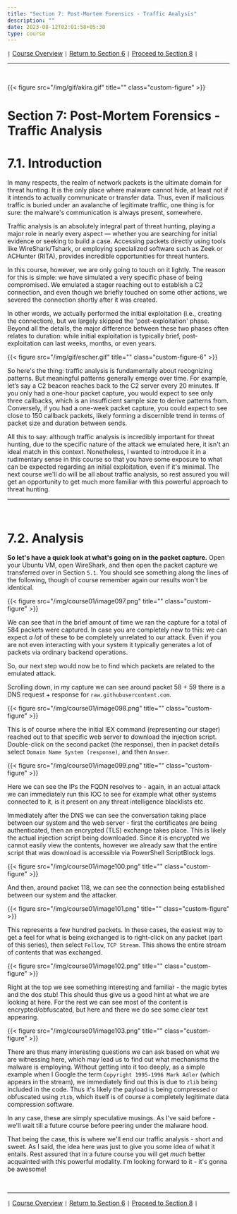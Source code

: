 ```yaml
---
title: "Section 7: Post-Mortem Forensics - Traffic Analysis"
description: ""
date: 2023-08-12T02:01:58+05:30
type: course
---
```


`|` [Course Overview](https://www.faanross.com/posts/course01/) `|` [Return to Section 6](https://www.faanross.com/course01/06_post_logs/) `|` [Proceed to Section 8](https://www.faanross.com/course01/08_review/) `|`

***

&nbsp;  

{{< figure src="/img/gif/akira.gif" title="" class="custom-figure" >}}

# Section 7: Post-Mortem Forensics - Traffic Analysis
# 7.1. Introduction

In many respects, the realm of network packets is the ultimate domain for threat hunting. It is the only place where malware cannot hide, at least not if it intends to actually communicate or transfer data. Thus, even if malicious traffic is buried under an avalanche of legitimate traffic, one thing is for sure: the malware's communication is always present, somewhere.

Traffic analysis is an absolutely integral part of threat hunting, playing a major role in nearly every aspect — whether you are searching for initial evidence or seeking to build a case. Accessing packets directly using tools like WireShark/Tshark, or employing specialized software such as Zeek or ACHunter (RITA), provides incredible opportunities for threat hunters.

In this course, however, we are only going to touch on it lightly. The reason for this is simple: we have simulated a very specific phase of being compromised. We emulated a stager reaching out to establish a C2 connection, and even though we briefly touched on some other actions, we severed the connection shortly after it was created.

In other words, we actually performed the initial exploitation (i.e., creating the connection), but we largely skipped the 'post-exploitation' phase. Beyond all the details, the major difference between these two phases often relates to duration: while initial exploitation is typically brief, post-exploitation can last weeks, months, or even years.

{{< figure src="/img/gif/escher.gif" title="" class="custom-figure-6" >}}

So here's the thing: traffic analysis is fundamentally about recognizing patterns. But meaningful patterns generally emerge over time. For example, let’s say a C2 beacon reaches back to the C2 server every 20 minutes. If you only had a one-hour packet capture, you would expect to see only three callbacks, which is an insufficient sample size to derive patterns from. Conversely, if you had a one-week packet capture, you could expect to see close to 150 callback packets, likely forming a discernible trend in terms of packet size and duration between sends.

All this to say: although traffic analysis is incredibly important for threat hunting, due to the specific nature of the attack we emulated here, it isn't an ideal match in this context. Nonetheless, I wanted to introduce it in a rudimentary sense in this course so that you have some exposure to what can be expected regarding an initial exploitation, even if it's minimal. The next course we'll do will be all about traffic analysis, so rest assured you will get an opportunity to get much more familiar with this powerful approach to threat hunting.          
   

***

&nbsp;  


# 7.2. Analysis

**So let's have a quick look at what's going on in the packet capture.** Open your Ubuntu VM, open WireShark, and then open the packet capture we transferred over in Section `5.1`. You should see something along the lines of the following, though of course remember again our results won't be identical. 

{{< figure src="/img/course01/image097.png" title="" class="custom-figure" >}}

We can see that in the brief amount of time we ran the capture for a total of 584 packets were captured. In case you are completely new to this: we can expect *a lot* of these to be completely unrelated to our attack. Even if you are not even interacting with your system it typically generates a lot of packets via ordinary backend operations.

So, our next step would now be to find which packets are related to the emulated attack. 

Scrolling down, in my capture we can see around packet 58 + 59 there is a DNS request + response for `raw.githubusercontent.com`.

{{< figure src="/img/course01/image098.png" title="" class="custom-figure" >}}

This is of course where the initial IEX command (representing our stager) reached out to that specific web server to download the injection script. Double-click on the second packet (the response), then in packet details select `Domain Name System (response)`, and then `Answer`. 

{{< figure src="/img/course01/image099.png" title="" class="custom-figure" >}}

Here we can see the IPs the FQDN resolves to - again, in an actual attack we can immediately run this IOC to see for example what other systems connected to it, is it present on any threat intelligence blacklists etc. 

Immediately after the DNS we can see the conversation taking place between our system and the web server - first the certificates are being authenticated, then an encrypted (TLS) exchange takes place. This is likely the actual injection script being downloaded. Since it is encrypted we cannot easily view the contents, however we already saw that the entire script that was download is accessible via PowerShell ScriptBlock logs. 

{{< figure src="/img/course01/image100.png" title="" class="custom-figure" >}}

And then, around packet 118, we can see the connection being established between our system and the attacker. 

{{< figure src="/img/course01/image101.png" title="" class="custom-figure" >}}

This represents a few hundred packets. In these cases, the easiest way to get a feel for what is being exchanged is to right-click on any packet (part of this series), then select `Follow`, `TCP Stream`. This shows the entire stream of contents that was exchanged. 

{{< figure src="/img/course01/image102.png" title="" class="custom-figure" >}}

Right at the top we see something interesting and familiar - the magic bytes and the dos stub! This should thus give us a good hint at what we are looking at here. For the rest we can see most of the content is encrypted/obfuscated, but here and there we do see some clear text appearing.

{{< figure src="/img/course01/image103.png" title="" class="custom-figure" >}}

There are thus many interesting questions we can ask based on what we are witnessing here, which may lead us to find out what mechanisms the malware is employing. Without getting into it too deeply, as a simple example when I Google the term `Copyright 1995-1996 Mark Adler` (which appears in the stream), we immediately find out this is due to `zlib` being included in the code. Thus it's likely the payload is being compressed or obfuscated using `zlib`, which itself is of course a completely legitimate data compression software. 

In any case, these are simply speculative musings. As I've said before - we'll wait till a future course before peering under the malware hood. 

That being the case, this is where we'll end our traffic analysis - short and sweet. As I said, the idea here was just to give you some idea of what it entails. Rest assured that in a future course you will get *much* better acquainted with this powerful modality. I'm looking forward to it - it's gonna be awesome!


&nbsp;  

***

`|` [Course Overview](https://www.faanross.com/posts/course01/) `|` [Return to Section 6](https://www.faanross.com/course01/06_post_logs/) `|` [Proceed to Section 8](https://www.faanross.com/course01/08_review/) `|`